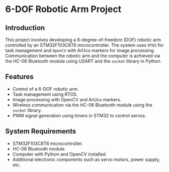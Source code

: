 # 6-DOF Robotic Arm Project

## Introduction
This project involves developing a 6-degree-of-freedom (DOF) robotic arm controlled by an STM32F103C8T6 microcontroller. The system uses `RTOS` for task management and `OpenCV` with ArUco markers for image processing. Communication between the robotic arm and the computer is achieved via the HC-06 Bluetooth module using USART and the `socket` library in Python.

## Features
- Control of a 6-DOF robotic arm.
- Task management using RTOS.
- Image processing with OpenCV and ArUco markers.
- Wireless communication via the HC-06 Bluetooth module using the `socket` library.
- PWM signal generation using timers in STM32 to control servos.

## System Requirements
- STM32F103C8T6 microcontroller.
- HC-06 Bluetooth module.
- Computer with Python and OpenCV installed.
- Additional electronic components such as servo motors, power supply, etc.

